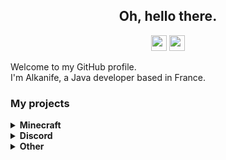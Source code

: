 <h2 align="center">Oh, hello there.</h2>
<p align="center">
<a href="https://www.twitter.com/alkanife"><img src="https://img.shields.io/badge/@alkanife-%231DA1F2.svg?&style=for-the-badge&logo=twitter&logoColor=white" height=25></a>
<a href="https://www.twitter.com/alkanife"><img src="https://img.shields.io/badge/alkanife@gmail.com-red.svg?&style=for-the-badge&logo=gmail&logoColor=white" height=25></a>
</p>

<p>Welcome to my GitHub profile.<br>
I'm Alkanife, a Java developer based in France.</p>

<!--<h3>What I use</h3>
<p>
  <img alt="IntelliJ" src="https://img.shields.io/badge/IntelliJ-000000?style=flat-square&logo=IntelliJ IDEA&logoColor=white"/>
  <img alt="VS Code" src="https://img.shields.io/badge/VS Code-007ACC?style=flat-square&logo=Visual Studio Code&logoColor=white"/>
  <img alt="Git" src="https://img.shields.io/badge/Git-F05032?style=flat-square&logo=Git&logoColor=white"/>
  <img alt="HTML5" src="https://img.shields.io/badge/HTML5-E34F26?style=flat-square&logo=HTML5&logoColor=white"/>
  <img alt="PHP" src="https://img.shields.io/badge/PHP-777BB4?style=flat-square&logo=PHP&logoColor=white"/>
  <img alt="CSS3" src="https://img.shields.io/badge/CSS3-1572B6?style=flat-square&logo=CSS3&logoColor=white"/>
  <img alt="Bootstrap" src="https://img.shields.io/badge/Bootstrap-7952B3?style=flat-square&logo=Bootstrap&logoColor=white"/>
  <img alt="JavaScript" src="https://img.shields.io/badge/JavaScript-F7DF1E?style=flat-square&logo=JavaScript&logoColor=white"/>
  <img alt="Debian" src="https://img.shields.io/badge/Debian-A81D33?style=flat-square&logo=Debian&logoColor=white"/>
  <img alt="Redis" src="https://img.shields.io/badge/Redis-DC382D?style=flat-square&logo=Redis&logoColor=white"/>
  <img alt="MongoDB" src="https://img.shields.io/badge/MongoDB-47A248?style=flat-square&logo=MongoDB&logoColor=white"/>
  <img alt="Apache" src="https://img.shields.io/badge/Apache-D22128?style=flat-square&logo=Apache&logoColor=white"/>
  <img alt="OpenJDK" src="https://img.shields.io/badge/OpenJDK-000000?style=flat-square&logo=OpenJDK&logoColor=white"/>
</p>-->

<h3>My projects</h3>

<details>
  <summary><b>Minecraft</b></summary>
  <br/>
</details>

<details>
  <summary><b>Discord</b></summary>
  <br/>
</details>

<details>
  <summary><b>Other</b></summary>
  <br/>
</details>
